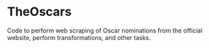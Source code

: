 # TheOscars
Code to perform web scraping of Oscar nominations from the official website, perform transformations, and other tasks.

